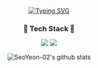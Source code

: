 <div align="center">

[![Typing SVG](https://readme-typing-svg.herokuapp.com?font=Oleo+Script&color=808080&size=35&center=true&vCenter=true&width=404&height=53&lines=%E3%80%80%E3%80%80Welcome%2C+SY's+GitHub+Profile+%E3%80%80%E3%80%80)](https://git.io/typing-svg)
  
  </div>

<h3 align="center" style="margin-bottom: 10px;">🧡 Tech Stack 🧡</h3>
<p align="center">
  <img src="https://img.shields.io/badge/C-F09820?style=for-the-badge&logo=C&logoColor=white">
  <img src="https://img.shields.io/badge/opencv-5C3EE8?style=for-the-badge&logo=OpenCV&logoColor=white">
  
  
  
<div align="center">
  
  
  
![SeoYeon-02's github stats](https://github-readme-stats.vercel.app/api?username=SeoYeon-02&show_icons=true)
  </div>
